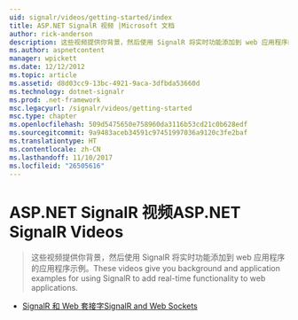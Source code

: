 ```yaml
---
uid: signalr/videos/getting-started/index
title: ASP.NET SignalR 视频 |Microsoft 文档
author: rick-anderson
description: 这些视频提供你背景，然后使用 SignalR 将实时功能添加到 web 应用程序的应用程序示例。
ms.author: aspnetcontent
manager: wpickett
ms.date: 12/12/2012
ms.topic: article
ms.assetid: d8d03cc9-13bc-4921-9aca-3dfbda53660d
ms.technology: dotnet-signalr
ms.prod: .net-framework
msc.legacyurl: /signalr/videos/getting-started
msc.type: chapter
ms.openlocfilehash: 509d5475650e758960da3116b53cd21c0b628edf
ms.sourcegitcommit: 9a9483aceb34591c97451997036a9120c3fe2baf
ms.translationtype: HT
ms.contentlocale: zh-CN
ms.lasthandoff: 11/10/2017
ms.locfileid: "26505616"
---
```

<a name="aspnet-signalr-videos"></a><span data-ttu-id="e7582-103">ASP.NET SignalR 视频</span><span class="sxs-lookup"><span data-stu-id="e7582-103">ASP.NET SignalR Videos</span></span>
====================
> <span data-ttu-id="e7582-104">这些视频提供你背景，然后使用 SignalR 将实时功能添加到 web 应用程序的应用程序示例。</span><span class="sxs-lookup"><span data-stu-id="e7582-104">These videos give you background and application examples for using SignalR to add real-time functionality to web applications.</span></span>


- [<span data-ttu-id="e7582-105">SignalR 和 Web 套接字</span><span class="sxs-lookup"><span data-stu-id="e7582-105">SignalR and Web Sockets</span></span>](signalr-and-web-sockets.md)
